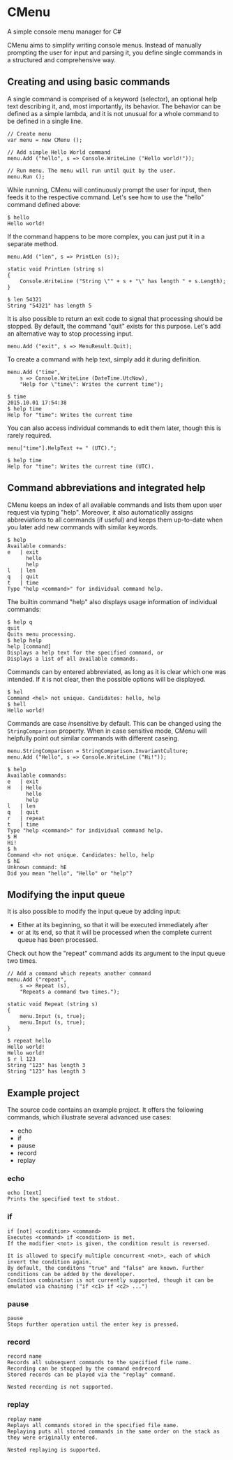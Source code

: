 # CMenu
A simple console menu manager for C#

CMenu aims to simplify writing console menus. Instead of manually prompting the user for input and parsing it, you define single commands in a structured and comprehensive way.



## Creating and using basic commands

A single command is comprised of a keyword (selector), an optional help text describing it, and, most importantly, its behavior. The behavior can be defined as a simple lambda, and it is not unusual for a whole command to be defined in a single line.

	// Create menu
	var menu = new CMenu ();

	// Add simple Hello World command
	menu.Add ("hello", s => Console.WriteLine ("Hello world!"));

	// Run menu. The menu will run until quit by the user.
	menu.Run ();

While running, CMenu will continuously prompt the user for input, then feeds it to the respective command. Let's see how to use the "hello" command defined above:

	$ hello
	Hello world!

If the command happens to be more complex, you can just put it in a separate method.
	
	menu.Add ("len", s => PrintLen (s));

	static void PrintLen (string s)
	{
		Console.WriteLine ("String \"" + s + "\" has length " + s.Length);
	}

	$ len 54321
	String "54321" has length 5

It is also possible to return an exit code to signal that processing should be stopped.
By default, the command "quit" exists for this purpose. Let's add an alternative way to stop processing input.

	menu.Add ("exit", s => MenuResult.Quit);

To create a command with help text, simply add it during definition.

	menu.Add ("time",
		s => Console.WriteLine (DateTime.UtcNow),
		"Help for \"time\": Writes the current time");

	$ time
	2015.10.01 17:54:38
	$ help time
	Help for "time": Writes the current time
	
You can also access individual commands to edit them later, though this is rarely required.

	menu["time"].HelpText += " (UTC).";
	
	$ help time
	Help for "time": Writes the current time (UTC).



## Command abbreviations and integrated help 

CMenu keeps an index of all available commands and lists them upon user request via typing "help". Moreover, it also automatically assigns abbreviations to all commands (if useful) and keeps them up-to-date when you later add new commands with similar keywords.

	$ help
	Available commands:
	e   | exit
	      hello
	      help
	l   | len
	q   | quit
	t   | time
	Type "help <command>" for individual command help.

The builtin command "help" also displays usage information of individual commands:

	$ help q
	quit
	Quits menu processing.
	$ help help
	help [command]
	Displays a help text for the specified command, or
	Displays a list of all available commands.

Commands can by entered abbreviated, as long as it is clear which one was intended. If it is not clear, then the possible options will be displayed.

	$ hel
	Command <hel> not unique. Candidates: hello, help
	$ hell
	Hello world!

Commands are case *in*sensitive by default. This can be changed using the `StringComparison` property.
When in case sensitive mode, CMenu will helpfully point out similar commands with different caseing.

	menu.StringComparison = StringComparison.InvariantCulture;
	menu.Add ("Hello", s => Console.WriteLine ("Hi!"));

	$ help
	Available commands:
	e   | exit
	H   | Hello
	      hello
	      help
	l   | len
	q   | quit
	r   | repeat
	t   | time
	Type "help <command>" for individual command help.
	$ H
	Hi!
	$ h
	Command <h> not unique. Candidates: hello, help
	$ hE
	Unknown command: hE
	Did you mean "hello", "Hello" or "help"?



## Modifying the input queue

It is also possible to modify the input queue by adding input:
* Either at its beginning, so that it will be executed immediately after
* or at its end, so that it will be processed when the complete current queue has been processed.

Check out how the "repeat" command adds its argument to the input queue two times.

	// Add a command which repeats another command
	menu.Add ("repeat",
		s => Repeat (s),
		"Repeats a command two times.");

	static void Repeat (string s)
	{
		menu.Input (s, true);
		menu.Input (s, true);
	}

	$ repeat hello
	Hello world!
	Hello world!
	$ r l 123
	String "123" has length 3
	String "123" has length 3



## Example project

The source code contains an example project. It offers the following commands, which illustrate several advanced use cases:
* echo
* if
* pause
* record
* replay

### echo

	echo [text]
	Prints the specified text to stdout.

### if

	if [not] <condition> <command>
	Executes <command> if <condition> is met.
	If the modifier <not> is given, the condition result is reversed.
	
	It is allowed to specify multiple concurrent <not>, each of which invert the condition again.
	By default, the conditons "true" and "false" are known. Further conditions can be added by the developer.
	Condition combination is not currently supported, though it can be emulated via chaining ("if <c1> if <c2> ...")

### pause

	pause
	Stops further operation until the enter key is pressed.

### record

	record name
	Records all subsequent commands to the specified file name.
	Recording can be stopped by the command endrecord
	Stored records can be played via the "replay" command.
	
	Nested recording is not supported.

### replay

	replay name
	Replays all commands stored in the specified file name.
	Replaying puts all stored commands in the same order on the stack as they were originally entered.
	
	Nested replaying is supported.
